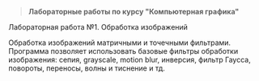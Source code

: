 > **Лабораторные работы по курсу "Компьютерная графика"**

Лабораторная работа №1. Обработка изображений

Обработка изображений матричными и точечными фильтрами. Программа позволяет использовать базовые фильтры обработки изображения: сепия, grayscale, motion blur, инверсия, 
фильтр Гаусса, повороты, переносы, волны и тиснение и тд.
